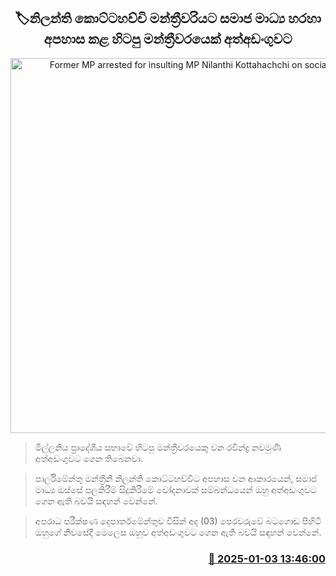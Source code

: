 <p align='center'><b><h2 align='center' title='Former MP arrested for insulting MP Nilanthi Kottahachchi on social media'>🏷නිලන්ති කොට්ටහච්චි මන්ත්‍රීවරියට සමාජ මාධ්‍ය හරහා අපහාස කළ හිටපු මන්ත්‍රීවරයෙක් අත්අඩංගුවට</h2></b></p>
<p align='center'><img src='https://helakuru.sgp1.cdn.digitaloceanspaces.com/esana/images/lib/nilanthi-kottaarachchi.jpg' width='600' alt='Former MP arrested for insulting MP Nilanthi Kottahachchi on social media'></p>

> මිල්ලනිය ප්‍රාදේශීය සභාවේ හිටපු මන්ත්‍රීවරයෙකු වන රවීන්ද්‍ර නවමුණි අත්අඩංගුවට ගෙන තිබෙනවා.

> පාර්ලිමේන්තු මන්ත්‍රීනි නිලන්ති කොට්ටහච්චිට අපහාස වන ආකාරයෙන්, සමාජ මාධ්‍ය ඔස්සේ පලකිරීම් සිදුකිරීමේ චෝදනාවක් සම්බන්ධයෙන් ඔහු අත්අඩංගුවට ගෙන ඇති බවයි සඳහන් වෙන්නේ.

> අපරාධ පරීක්ෂණ දෙපාර්තමේන්තුව විසින් අද (03) පෙරවරුවේ බටගොඩ පිහිටි ඔහුගේ නිවසේදී මෙලෙස ඔහුව අත්අඩංගුවට ගෙන ඇති බවයි සඳහන් වෙන්නේ.



<h3 align='right'><a href='https://www.helakuru.lk/esana/p/106298/'>📅 2025-01-03 13:46:00</a></h3>

